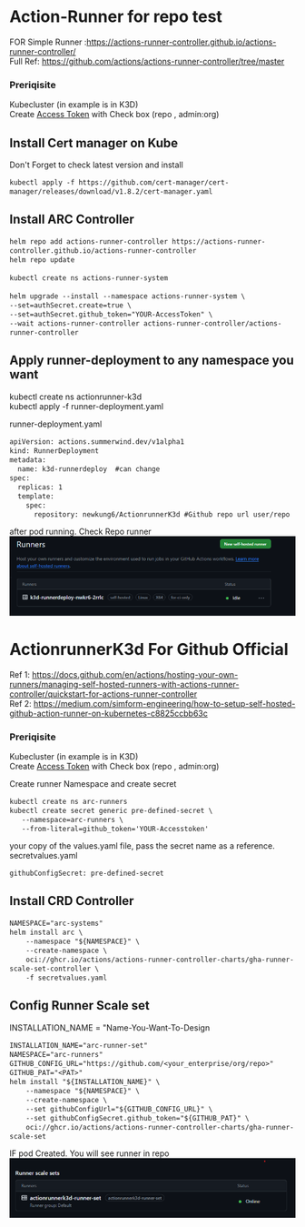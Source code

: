 # Action-Runner for repo test
FOR Simple Runner :https://actions-runner-controller.github.io/actions-runner-controller/  
Full Ref: https://github.com/actions/actions-runner-controller/tree/master
### Preriqisite
Kubecluster (in example is in K3D)  
Create [Access Token](https://github.com/settings/tokens/new)
with Check box (repo , admin:org) 

## Install Cert manager on Kube
Don't Forget to check latest version and install
```
kubectl apply -f https://github.com/cert-manager/cert-manager/releases/download/v1.8.2/cert-manager.yaml
```

## Install ARC Controller
```
helm repo add actions-runner-controller https://actions-runner-controller.github.io/actions-runner-controller
helm repo update

kubectl create ns actions-runner-system

helm upgrade --install --namespace actions-runner-system \
--set=authSecret.create=true \
--set=authSecret.github_token="YOUR-AccessToken" \
--wait actions-runner-controller actions-runner-controller/actions-runner-controller
```

## Apply runner-deployment to any namespace you want
kubectl create ns actionrunner-k3d  
kubectl apply -f runner-deployment.yaml

runner-deployment.yaml
```
apiVersion: actions.summerwind.dev/v1alpha1
kind: RunnerDeployment
metadata:
  name: k3d-runnerdeploy  #can change
spec:
  replicas: 1
  template:
    spec:
      repository: newkung6/ActionrunnerK3d #Github repo url user/repo
```

after pod running. Check Repo runner  
![alt text](ImageforReadme/runner-community.png)

# ActionrunnerK3d For Github Official 
Ref 1: https://docs.github.com/en/actions/hosting-your-own-runners/managing-self-hosted-runners-with-actions-runner-controller/quickstart-for-actions-runner-controller  
Ref 2: https://medium.com/simform-engineering/how-to-setup-self-hosted-github-action-runner-on-kubernetes-c8825ccbb63c

### Preriqisite
Kubecluster (in example is in K3D)  
Create [Access Token](https://github.com/settings/tokens/new)
with Check box (repo , admin:org) 

Create runner Namespace and create secret
```
kubectl create ns arc-runners
kubectl create secret generic pre-defined-secret \
   --namespace=arc-runners \
   --from-literal=github_token='YOUR-Accesstoken'
```
your copy of the values.yaml file, pass the secret name as a reference.  
secretvalues.yaml
```
githubConfigSecret: pre-defined-secret
```

## Install CRD Controller
```
NAMESPACE="arc-systems"
helm install arc \
    --namespace "${NAMESPACE}" \
    --create-namespace \
    oci://ghcr.io/actions/actions-runner-controller-charts/gha-runner-scale-set-controller \
    -f secretvalues.yaml
```

## Config Runner Scale set
INSTALLATION_NAME = "Name-You-Want-To-Design
```
INSTALLATION_NAME="arc-runner-set"
NAMESPACE="arc-runners"
GITHUB_CONFIG_URL="https://github.com/<your_enterprise/org/repo>"
GITHUB_PAT="<PAT>"
helm install "${INSTALLATION_NAME}" \
    --namespace "${NAMESPACE}" \
    --create-namespace \
    --set githubConfigUrl="${GITHUB_CONFIG_URL}" \
    --set githubConfigSecret.github_token="${GITHUB_PAT}" \
    oci://ghcr.io/actions/actions-runner-controller-charts/gha-runner-scale-set
```
IF pod Created. You will see runner in repo
![alt text](ImageforReadme/runner-scale-set.png)